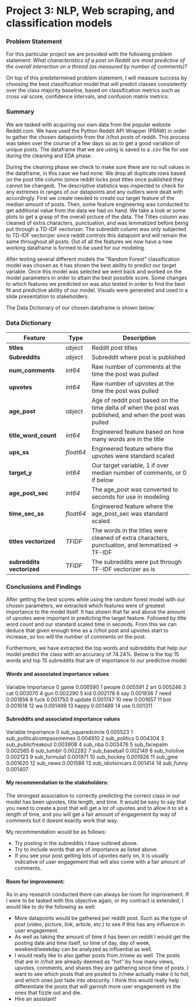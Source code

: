 # Project 3: NLP, Web scraping, and classification models

### Problem Statement 

For this particular project we are provided with the following problem statement:
_What characteristics of a post on Reddit are most predictive of the overall interaction on a thread (as measured by number of comments)?_

On top of this predetermined problem statement, I will measure success by choosing the best classification model that will predict classes consistently over the class majority baseline, based on classification metrics such as cross val score, confidence intervals, and confusion matrix metrics. 

### Summary

We are tasked with acquiring our own data from the popular website Reddit.com. We have used the Python Reddit API Wrapper (PRAW) in order to gather the chosen datapoints from the /r/hot posts of reddit. This process was taken over the course of a few days so as to get a good variation of unique posts. The dataframe that we are using is saved to a .csv file for use during the cleaning and EDA phase. 

During the cleaning phase we check to make sure there are no null values in the dataframe, in this case we had none. We drop all duplicate rows based on the post title column (since reddit locks post titles once published they cannot be changed). The descriptive statistics was inspected to check for any extremes in ranges of our datapoints and any outliers were dealt with accordingly. First we create needed to create our target feature of the median amount of posts. Then, some feature engineering was conducted to get additional value from the data we had on hand. We take a look at some plots to get a grasp of the overall picture of the data. The Titles column was cleaned of extra characters, punctuation, and was lemmatized before being put through a TD-IDF vectorizer. The subreddit column was only subjected to TD-IDF vectorizer since reddit controls this datapoint and will remain the same throughout all posts. Out of all the features we now have a new working dataframe is formed to be used for our modeling.

After testing several different models the "Random Forest" classification model was chosen as it has shown the best ability to predict our target variable. Once this model was selected we went back and worked on the model parameters in order to attain the best possible score. Some changes to which features we predicted on was also tested in order to find the best fit and predictive ability of our model. Visuals were generated and used in a slide presentation to stakeholders.

The Data Dictionary of our chosen dataframe is shown below:

### Data Dictionary

|Feature|Type|Description|
|---|---|---|
|**titles**|*object*|Reddit post titles| 
|**Subreddits**|*object*|Subreddit where post is published| 
|**num_comments**|*int64*|Raw number of comments at the time the post was pulled| 
|**upvotes**|*int64*|Raw number of upvotes at the time the post was pulled| 
|**age_post**|*object*|Age of reddit post based on the time delta of when the post was published, and when the post was pulled| 
|**title_word_count**|*int64*|Engineered feature based on how many words are in the title| 
|**ups_ss**|*float64*|Engineered feature where the upvotes were standard scaled| 
|**target_y**|*int64*|Our target variable, 1 if over median number of comments, or 0 if below| 
|**age_post_sec**|*int64*|The age_post was converted to seconds for use in modeling|
|**time_sec_ss**|*float64*|Engineered feature where the age_post_sec was standard scaled| 
|**titles vectorized**|*TFIDF*|The words in the titles were cleaned of extra characters, punctuation, and lemmatized -> TF-IDF| 
|**subreddits vectorized**|*TFIDF*|The subreddits were put through TF-IDF vectorizer as is| 




### Conclusions and Findings

 After getting the best scores while using the random forest model with our chosen parameters, we extracted which features were of greatest importance to the model itself. It has shown that far and above the amount of upvotes were important in predicting the target feature. Followed by title word count and our standard scaled time in seconds. From this we can deduce that given enough time as a /r/hot post and upvotes start to increase, so too will the number of comments on the post. 

 Furthermore, we have extracted the top words and subreddits that help our model predict the class with an accuracy of 74.24%. Below is the top 15 words and top 15 subreddits that are of importance to our predictive model:

#### Words and associated importance values
Variable	Importance
0	game	0.006590
1	people	0.005591
2	art	0.005246
3	cat	0.003070
4	gun	0.002290
5	kid	0.002178
6	say	0.001936
7	need	0.001856
8	fuck	0.001750
9	update	0.001747
10	new	0.001657
11	bot	0.001618
12	wa	0.001499
13	happy	0.001489
14	use	0.001311

#### Subreddits and associated importance values
Variable	Importance
0	sub_squaredcircle	0.005523
1	sub_politicalcompassmemes	0.004910
2	sub_politics	0.004304
3	sub_publicfreakout	0.003908
4	sub_nba	0.003476
5	sub_facepalm	0.002565
6	sub_tumblr	0.002282
7	sub_baseball	0.002149
8	sub_hololive	0.002123
9	sub_formula1	0.001971
10	sub_hockey	0.001926
11	sub_gme	0.001620
12	sub_news	0.001586
13	sub_idiotsincars	0.001414
14	sub_funny	0.001407

 
 
#### My recommendation to the stakeholders:  
 The strongest association to correctly predicting the correct class in our model has been upvotes, title length, and time.
It would be easy to say that you need to create a post that will get a lot of upvotes and to allow it to sit a length of time, and you will get a fair amount of engagement by way of comments but it doesnt exactly work that way. 

 My recommendation would be as follows:
 - Try posting in the subreddits I have outlined above.
 - Try to include words that are of importance as listed above.
 - If you see your post getting lots of upvotes early on, it is usually indicative of user engagement that will also come with a fair amount of comments. 
 
#### Room for improvement:
 As in any research conducted there can always be room for improvement. If I were to be tasked with this objective again, or my contract is extended, I would like to do the following as well:

- More datapoints would be gathered per reddit post. Such as the type of post (video, picture, link, article, etc.) to see if this has any influence in user engagement.
- As well as taking the amount of time it has been on reddit I would get the posting date and time itself, so time of day, day of week, weekend/weekday can be analyzed as influential as well. 
- I would really like to also gather posts from /r/new as well. The posts that are in /r/hot are already deemed as "hot" by how many views, upvotes, comments, and shares they are gathering since time of posts. I want to see which posts that are posted to /r/new actually make it to hot, and which ones just fade into obscurity. I think this would really help differentiate the posts that will garnish more user engagement vs the ones that fizzle out and die. 
- Hire an assistant!
